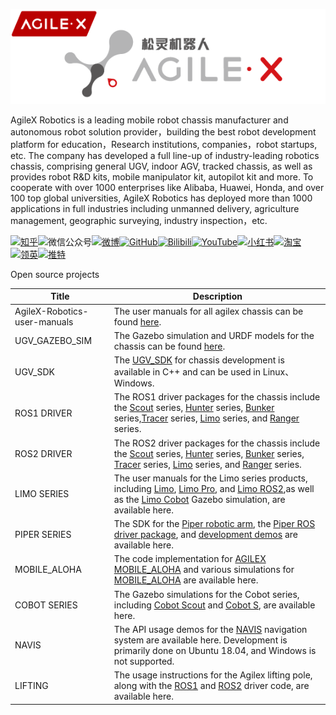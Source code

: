 ![](agilex.png)

AgileX Robotics is a leading mobile robot chassis manufacturer and autonomous robot solution provider，building the best robot development platform for education，Research institutions, companies，robot startups, etc. The company has developed a full line-up of industry-leading robotics chassis, comprising general UGV, indoor AGV, tracked chassis, as well as provides robot R&D kits, mobile manipulator kit, autopilot kit and more. To cooperate with over 1000 enterprises like Alibaba, Huawei, Honda, and over 100  top global universities, AgileX Robotics has deployed more than 1000 applications in full industries including unmanned delivery, agriculture management, geographic surveying, industry inspection，etc.

[![知乎](https://img.shields.io/badge/知乎-white?logo=zhihu)](https://www.zhihu.com/org/song-ling-ji-qi-ren)![微信公众号](https://img.shields.io/badge/微信公众号-white?logo=wechat)[![微博](https://img.shields.io/badge/微博-white?logo=weibo)](https://weibo.com/u/7311624175)[![GitHub](https://img.shields.io/badge/GitHub-grey?logo=github)](https://github.com/agilexrobotics)[![Bilibili](https://img.shields.io/badge/Bilibili-grey?logo=bilibili)](https://space.bilibili.com/484123810)[![YouTube](https://img.shields.io/badge/YouTube-red?logo=YouTube)](https://www.youtube.com/@agilexrobotics)[![小红书](https://img.shields.io/badge/小红书-white?logo=xiaohongshu)](https://www.xiaohongshu.com/user/profile/5fd385e60000000001009ab6?xhsshare=CopyLink&appuid=5fd385e60000000001009ab6&apptime=1730103733&share_id=8272233c894240eca6836320a67176e2)[![淘宝](https://img.shields.io/badge/淘宝-white?logo=taobao)](https://shop425844649.taobao.com/?spm=a230r.7195193.1997079397.2.27387f41nC65Wl)[![领英](https://img.shields.io/badge/领英-blue?logo=linkedin)](https://www.linkedin.com/company/agilexrobotics/)[![推特](https://img.shields.io/badge/推特-blue?logo=X)](https://x.com/AgilexRobotics)



Open source projects

| Title                        | Description                                                  |
| ---------------------------- | ------------------------------------------------------------ |
| AgileX-Robotics-user-manuals | The user manuals for all agilex chassis can be found [here](https://github.com/agilexrobotics/AgileX-Robotics-all-products-user-manuals). |
| UGV_GAZEBO_SIM               | The Gazebo simulation and URDF models for the chassis can be found [here](https://github.com/agilexrobotics/ugv_gazebo_sim). |
| UGV_SDK                      | The [UGV_SDK](https://github.com/agilexrobotics/ugv_sdk) for chassis development is available in C++ and can be used in Linux、Windows. |
| ROS1 DRIVER                  | The ROS1 driver packages for the chassis include the [Scout](https://github.com/agilexrobotics/scout_ros) series, [Hunter](https://github.com/agilexrobotics/hunter_ros) series, [Bunker](https://github.com/agilexrobotics/bunker_ros) series,[Tracer](https://github.com/agilexrobotics/tracer_ros) series, [Limo](https://github.com/agilexrobotics/limo_ros) series, and [Ranger](https://github.com/agilexrobotics/ranger_ros) series. |
| ROS2 DRIVER                  | The ROS2 driver packages for the chassis include the [Scout](https://github.com/agilexrobotics/scout_ros2) series, [Hunter](https://github.com/agilexrobotics/hunter_ros2) series, [Bunker](https://github.com/agilexrobotics/bunker_ros2) series, [Tracer](https://github.com/agilexrobotics/tracer_ros2) series, [Limo](https://github.com/agilexrobotics/limo_ros2) series, and [Ranger](https://github.com/agilexrobotics/ranger_ros2) series. |
| LIMO SERIES                  | The user manuals for the Limo series products, including [Limo](https://github.com/agilexrobotics/limo-doc), [Limo Pro](https://github.com/agilexrobotics/limo_pro_doc), and [Limo ROS2](https://github.com/agilexrobotics/limo_ros2_doc),as well as the [Limo Cobot](https://github.com/agilexrobotics/limo_cobot_sim) Gazebo simulation, are available here. |
| PIPER SERIES                 | The SDK for the [Piper robotic arm](https://github.com/agilexrobotics/piper_sdk), the [Piper ROS driver package](https://github.com/agilexrobotics/Piper_ros), and [development demos](https://github.com/agilexrobotics/piper_sdk_demo) are available here. |
| MOBILE_ALOHA                 | The code implementation for [AGILEX MOBILE_ALOHA](https://github.com/agilexrobotics/mobile-aloha) and various simulations for [MOBILE_ALOHA](https://github.com/agilexrobotics/mobile_aloha_sim) are available here. |
| COBOT SERIES                 | The Gazebo simulations for the Cobot series, including [Cobot Scout](https://github.com/agilexrobotics/scout_cobot_sim) and [Cobot S](https://github.com/agilexrobotics/cobot_s_sim), are available here. |
| NAVIS                        | The API usage demos for the [NAVIS](https://github.com/agilexrobotics/Navis) navigation system are available here. Development is primarily done on Ubuntu 18.04, and Windows is not supported. |
| LIFTING                      | The usage instructions for the Agilex lifting pole, along with the [ROS1](https://github.com/agilexrobotics/lifting_ws) and [ROS2](https://github.com/agilexrobotics/lifting_ws_ros2) driver code, are available here. |





















































